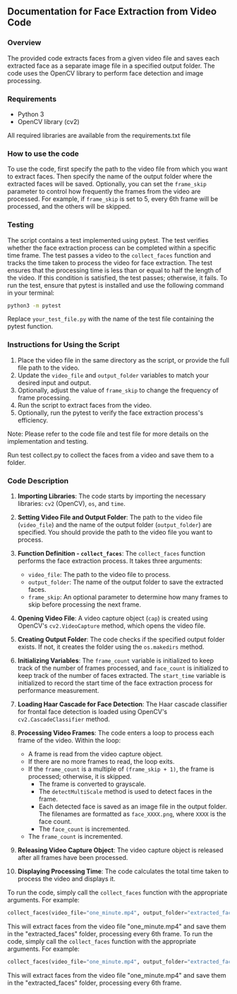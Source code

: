 ## Documentation for Face Extraction from Video Code


### Overview
The provided code extracts faces from a given video file and saves each extracted face as a separate image file in a specified output folder. The code uses the OpenCV library to perform face detection and image processing.


### Requirements

- Python 3
- OpenCV library (cv2)

All required libraries are available from the requirements.txt file

### How to use the code

To use the code, first specify the path to the video file from which you want to extract faces. Then specify the name of the output folder where the extracted faces will be saved. Optionally, you can set the `frame_skip` parameter to control how frequently the frames from the video are processed. For example, if `frame_skip` is set to 5, every 6th frame will be processed, and the others will be skipped.


### Testing

The script contains a test implemented using pytest. The test verifies whether the face extraction process can be completed within a specific time frame. The test passes a video to the `collect_faces` function and tracks the time taken to process the video for face extraction. The test ensures that the processing time is less than or equal to half the length of the video. If this condition is satisfied, the test passes; otherwise, it fails. To run the test, ensure that pytest is installed and use the following command in your terminal:

```bash
python3 -m pytest
```

Replace `your_test_file.py` with the name of the test file containing the pytest function.

### Instructions for Using the Script

1. Place the video file in the same directory as the script, or provide the full file path to the video.
2. Update the `video_file` and `output_folder` variables to match your desired input and output.
3. Optionally, adjust the value of `frame_skip` to change the frequency of frame processing.
4. Run the script to extract faces from the video.
5. Optionally, run the pytest to verify the face extraction process's efficiency.

Note: Please refer to the code file and test file for more details on the implementation and testing.


Run test collect.py to collect the faces from a video and save them to a folder.


### Code Description

1. **Importing Libraries**: The code starts by importing the necessary libraries: `cv2` (OpenCV), `os`, and `time`.

2. **Setting Video File and Output Folder**: The path to the video file (`video_file`) and the name of the output folder (`output_folder`) are specified. You should provide the path to the video file you want to process.

3. **Function Definition - `collect_faces`**: The `collect_faces` function performs the face extraction process. It takes three arguments:
   - `video_file`: The path to the video file to process.
   - `output_folder`: The name of the output folder to save the extracted faces.
   - `frame_skip`: An optional parameter to determine how many frames to skip before processing the next frame.

4. **Opening Video File**: A video capture object (`cap`) is created using OpenCV's `cv2.VideoCapture` method, which opens the video file.

5. **Creating Output Folder**: The code checks if the specified output folder exists. If not, it creates the folder using the `os.makedirs` method.

6. **Initializing Variables**: The `frame_count` variable is initialized to keep track of the number of frames processed, and `face_count` is initialized to keep track of the number of faces extracted. The `start_time` variable is initialized to record the start time of the face extraction process for performance measurement.

7. **Loading Haar Cascade for Face Detection**: The Haar cascade classifier for frontal face detection is loaded using OpenCV's `cv2.CascadeClassifier` method.

8. **Processing Video Frames**: The code enters a loop to process each frame of the video. Within the loop:
   - A frame is read from the video capture object.
   - If there are no more frames to read, the loop exits.
   - If the `frame_count` is a multiple of `(frame_skip + 1)`, the frame is processed; otherwise, it is skipped.
     - The frame is converted to grayscale.
     - The `detectMultiScale` method is used to detect faces in the frame.
     - Each detected face is saved as an image file in the output folder. The filenames are formatted as `face_XXXX.png`, where `XXXX` is the face count.
     - The `face_count` is incremented.
   - The `frame_count` is incremented.

9. **Releasing Video Capture Object**: The video capture object is released after all frames have been processed.

10. **Displaying Processing Time**: The code calculates the total time taken to process the video and displays it.

To run the code, simply call the `collect_faces` function with the appropriate arguments. For example:

```python
collect_faces(video_file="one_minute.mp4", output_folder="extracted_faces", frame_skip=5)
```

This will extract faces from the video file "one_minute.mp4" and save them in the "extracted_faces" folder, processing every 6th frame.
To run the code, simply call the `collect_faces` function with the appropriate arguments. For example:

```python
collect_faces(video_file="one_minute.mp4", output_folder="extracted_faces", frame_skip=5)
```

This will extract faces from the video file "one_minute.mp4" and save them in the "extracted_faces" folder, processing every 6th frame.